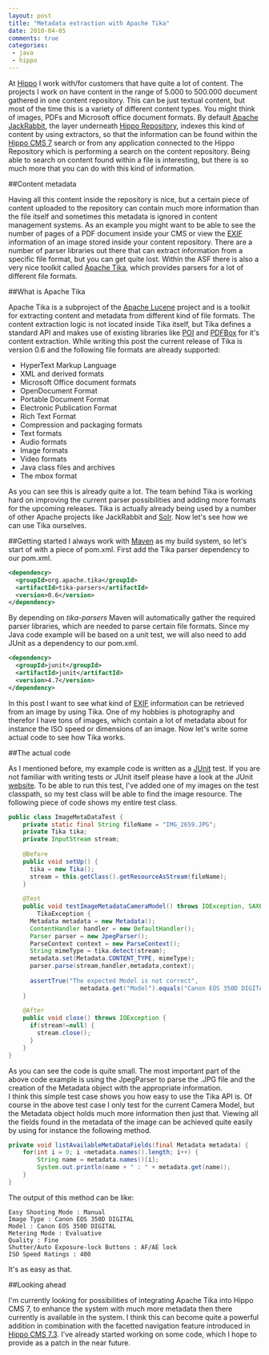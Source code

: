 ```yaml
---
layout: post
title: "Metadata extraction with Apache Tika"
date: 2010-04-05
comments: true
categories:
 - java
 - hippo
---
```


At <a href="http://www.onehippo.com/">Hippo</a> I work with/for customers that have quite a lot of content. The projects I work on have content in the range of 5.000 to 500.000 document gathered in one content repository. This can be just textual content, but most of the time this is a variety of different content types. You might think of images, PDFs and Microsoft office document formats. By default <a href="http://jackrabbit.apache.org/">Apache JackRabbit</a>, the layer underneath <a href="http://docs.onehippo.org/">Hippo Repository</a>, indexes this kind of content by using extractors, so that the information can be found within the <a href="http://docs.onehippo.org/">Hippo CMS 7</a> search or from any application connected to the Hippo Repository which is performing a search on the content repository. Being able to search on content found within a file is interesting, but there is so much more that you can do with this kind of information.

##Content metadata

Having all this content inside the repository is nice, but a certain piece of content uploaded to the repository can contain much more information than the file itself and sometimes this metadata is ignored in content management systems. As an example you might want to be able to see the number of pages of a PDF document inside your CMS or view the <a href="http://en.wikipedia.org/wiki/Exchangeable_image_file_format">EXIF</a> information of an image stored inside your content repository. There are a number of parser libraries out there that can extract information from a specific file format, but you can get quite lost. Within the ASF there is also a very nice toolkit called <a href="http://lucene.apache.org/tika/">Apache Tika</a>, which provides parsers for a lot of different file formats.

##What is Apache Tika

Apache Tika is a subproject of the <a href="http://lucene.apache.org/">Apache Lucene</a> project and is a toolkit for extracting content and metadata from different kind of file formats. The content extraction logic is not located inside Tika itself, but Tika defines a standard API and makes use of existing libraries like <a href="http://poi.apache.org/">POI</a> and <a href="http://pdfbox.apache.org/">PDFBox</a> for it's content extraction. While writing this post the current release of Tika is version 0.6 and the following file formats are already supported: 

+ HyperText Markup Language
+ XML and derived formats
+ Microsoft Office document formats
+ OpenDocument Format
+ Portable Document Format
+ Electronic Publication Format
+ Rich Text Format
+ Compression and packaging formats
+ Text formats
+ Audio formats
+ Image formats
+ Video formats
+ Java class files and archives
+ The mbox format

As you can see this is already quite a lot. The team behind Tika is working hard on improving the current parser possibilities and adding more formats for the upcoming releases. Tika is actually already being used by a number of other Apache projects like JackRabbit and <a href="http://lucene.apache.org/solr/">Solr</a>. Now let's see how we can use Tika ourselves.

##Getting started
I always work with <a href="http://maven.apache.org/">Maven</a> as my build system, so let's start of with a piece of pom.xml. First add the Tika parser dependency to our pom.xml.

``` xml
<dependency>
  <groupId>org.apache.tika</groupId>
  <artifactId>tika-parsers</artifactId>
  <version>0.6</version>
</dependency>
```

By depending on <i>tika-parsers</i> Maven will automatically gather the required parser libraries, which are needed to parse certain file formats. Since my Java code example will be based on a unit test, we will also need to add JUnit as a dependency to our pom.xml.

``` xml
<dependency>
  <groupId>junit</groupId>
  <artifactId>junit</artifactId>
  <version>4.7</version>
</dependency>
```

In this post I want to see what kind of <a href="http://en.wikipedia.org/wiki/Exchangeable_image_file_format">EXIF</a> information can be retrieved from an image by using Tika. One of my hobbies is photography and therefor I have tons of images, which contain a lot of metadata about for instance the ISO speed or dimensions of an image. Now let's write some actual code to see how Tika works.

##The actual code

As I mentioned before, my example code is written as a <a href="http://www.junit.org/">JUnit</a> test. If you are not familiar with writing tests or JUnit itself please have a look at the JUnit <a href="http://www.junit.org/">website</a>.
To be able to run this test, I've added one of my images on the test classpath, so my test class will be able to find the image resource. The following piece of code shows my entire test class.

``` java
public class ImageMetaDataTest {
    private static final String fileName = "IMG_2659.JPG";
    private Tika tika;
    private InputStream stream;
    
    @Before
    public void setUp() {
      tika = new Tika();
      stream = this.getClass().getResourceAsStream(fileName);
    }
    
    @Test
    public void testImageMetadataCameraModel() throws IOException, SAXException, 
        TikaException {
      Metadata metadata = new Metadata();
      ContentHandler handler = new DefaultHandler();
      Parser parser = new JpegParser();
      ParseContext context = new ParseContext();
      String mimeType = tika.detect(stream);
      metadata.set(Metadata.CONTENT_TYPE, mimeType);
      parser.parse(stream,handler,metadata,context);
        
      assertTrue("The expected Model is not correct", 
                    metadata.get("Model").equals("Canon EOS 350D DIGITAL"));
    }
    
    @After
    public void close() throws IOException {
      if(stream!=null) {
        stream.close();
      }
    }
}
```

As you can see the code is quite small. The most important part of the above code example is using the JpegParser to parse the .JPG file and the creation of the Metadata object with the appropriate information.<br />I think this simple test case shows you how easy to use the Tika API is. Of course in the above test case I only test for the current Camera Model, but the Metadata object holds much more information then just that.
Viewing all the fields found in the metadata of the image can be achieved quite easily by using for instance the following method.

``` java
private void listAvailableMetaDataFields(final Metadata metadata) {
    for(int i = 0; i <metadata.names().length; i++) {
        String name = metadata.names()[i];
        System.out.println(name + " : " + metadata.get(name));
    }
}
```

The output of this method can be like:

```
Easy Shooting Mode : Manual
Image Type : Canon EOS 350D DIGITAL
Model : Canon EOS 350D DIGITAL
Metering Mode : Evaluative
Quality : Fine
Shutter/Auto Exposure-lock Buttons : AF/AE lock
ISO Speed Ratings : 400
```
It's as easy as that.

##Looking ahead

I'm currently looking for possibilities of integrating Apache Tika into Hippo CMS 7, to enhance the system with much more metadata then there currently is available in the system. I think this can become quite a powerful addition in combination with the facetted navigation feature introduced in <a href="http://www.onehippo.com/en/news/2010/03/CMS+7.3.html">Hippo CMS 7.3</a>. I've already started working on some code, which I hope to provide as a patch in the near future.
